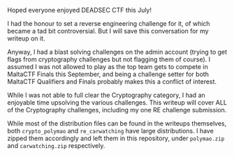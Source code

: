 Hoped everyone enjoyed DEADSEC CTF this July!

I had the honour to set a reverse engineering challenge for it, of which became a tad bit controversial. But I will save this conversation for my writeup on it.

Anyway, I had a blast solving challenges on the admin account (trying to get flags from cryptography challenges but not flagging them of course). I assumed I was not allowed to play as the top team gets to compete in MaltaCTF Finals this September, and being a challenge setter for both MaltaCTF Qualifiers and Finals probably makes this a conflict of interest.

While I was not able to full clear the Cryptography category, I had an enjoyable time upsolving the various challenges. This writeup will cover ALL of the Cryptography challenges, including my one RE challenge submission.

While most of the distribution files can be found in the writeups themselves, both `crypto_polymao` and `re_carwatching` have large distributions. I have zipped them accordingly and left them in this repository, under `polymao.zip` and `carwatching.zip` respectively.